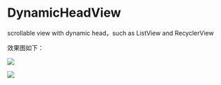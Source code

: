 # DynamicHeadView
scrollable view with dynamic head，such as ListView and RecyclerView

效果图如下：

![](http://i.imgur.com/gs9VsNz.gif)

![](http://i.imgur.com/SqcFT4e.gif)